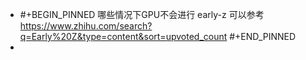 - #+BEGIN_PINNED
  哪些情况下GPU不会进行 early-z 可以参考 https://www.zhihu.com/search?q=Early%20Z&type=content&sort=upvoted_count
  #+END_PINNED
-